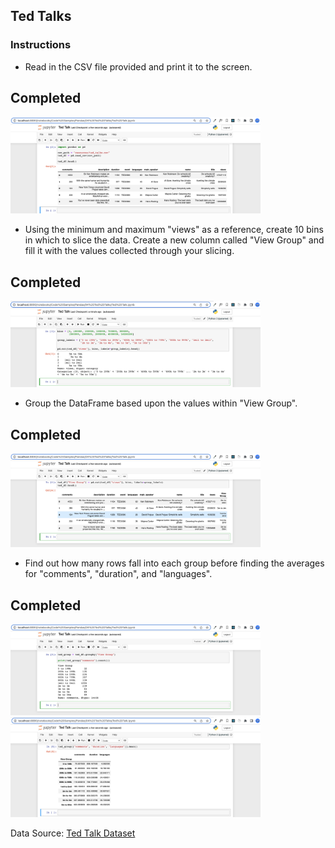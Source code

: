 ## Ted Talks

### Instructions

- Read in the CSV file provided and print it to the screen.

## Completed

<img src="images/1.png" width="400" />

- Using the minimum and maximum "views" as a reference, create 10 bins in which to slice the data. Create a new column called "View Group" and fill it with the values collected through your slicing.

## Completed

<img src="images/2.png" width="400" />

- Group the DataFrame based upon the values within "View Group".

## Completed

<img src="images/3.png" width="400" />

- Find out how many rows fall into each group before finding the averages for "comments", "duration", and "languages".

## Completed

<img src="images/4.png" width="400" />
<img src="images/5.png" width="400" />

Data Source: [Ted Talk Dataset](https://www.kaggle.com/rounakbanik/ted-talks)
